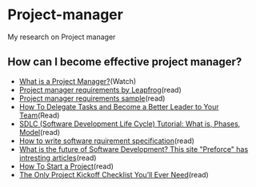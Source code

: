 # Project-manager
My research on Project manager

## How can I become effective project manager?

- [What is a Project Manager?](https://www.youtube.com/watch?v=v7g4eourYwI&t=27s)(Watch)
- [Project manager requirements by Leapfrog](https://www.jobsnepal.com/project-manager-pm-89197)(read)
- [Project manager requirements sample](https://www.jobsnepal.com/project-manager-111769)(read)
- [How To Delegate Tasks and Become a Better Leader to Your Team](https://simpleprogrammer.com/team-leader-delegation/)(Read)
- [SDLC (Software Development Life Cycle) Tutorial: What is, Phases, Model](https://www.guru99.com/software-development-life-cycle-tutorial.html)(read)
- [How to write software rquirement specification](https://www.perforce.com/blog/alm/how-write-software-requirements-specification-srs-document)(read)
- [What is the future of Software Development? This site "Preforce" has intresting articles](https://www.perforce.com/blog/the-future-of-software-development)(read)
- [How To Start a Project](https://www.projectmanager.com/blog/how-to-start-a-project)(read)
- [The Only Project Kickoff Checklist You’ll Ever Need](https://www.projectmanager.com/blog/project-kickoff-checklist)(read)
